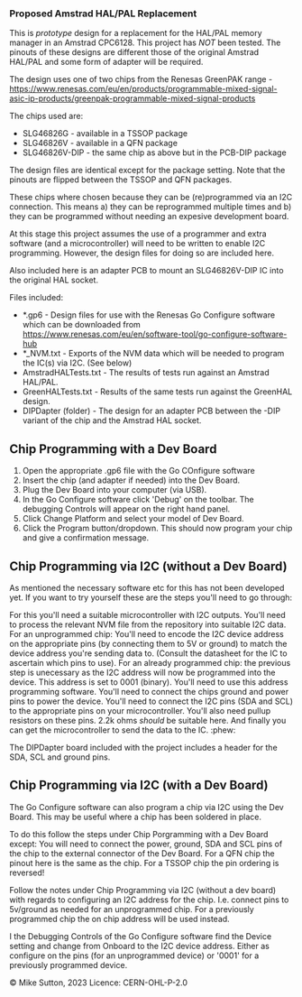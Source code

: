 ### Proposed Amstrad HAL/PAL Replacement


This is *prototype* design for a replacement for the HAL/PAL memory manager in an Amstrad CPC6128.
This project has *NOT* been tested.
The pinouts of these designs are different those of the original Amstrad HAL/PAL and some form of adapter will be required.


The design uses one of two chips from the Renesas GreenPAK range - https://www.renesas.com/eu/en/products/programmable-mixed-signal-asic-ip-products/greenpak-programmable-mixed-signal-products

The chips used are:
* SLG46826G - available in a TSSOP package
* SLG46826V - available in a QFN package
* SLG46826V-DIP - the same chip as above but in the PCB-DIP package

The design files are identical except for the package setting. Note that the pinouts are flipped between the TSSOP and QFN packages.

These chips where chosen because they can be (re)programmed via an I2C connection. This means a) they can be reprogrammed multiple times and b) they can be programmed without needing an expesive development board.

At this stage this project assumes the use of a programmer and extra software (and a microcontroller) will need to be written to enable I2C programming. However, the design files for doing so are included here.

Also included here is an adapter PCB to mount an SLG46826V-DIP IC into the original HAL socket.

Files included:
* *.gp6 - Design files for use with the Renesas Go Configure software which can be downloaded from https://www.renesas.com/eu/en/software-tool/go-configure-software-hub
* *_NVM.txt - Exports of the NVM data which will be needed to program the IC(s) via I2C. (See below)
* AmstradHALTests.txt - The results of tests run against an Amstrad HAL/PAL.
* GreenHALTests.txt - Results of the same tests run against the GreenHAL design.
* DIPDapter (folder) - The design for an adapter PCB between the -DIP variant of the chip and the Amstrad HAL socket.

## Chip Programming with a Dev Board
1) Open the appropriate .gp6 file with the Go COnfigure software
2) Insert the chip (and adapter if needed) into the Dev Board.
3) Plug the Dev Board into your computer (via USB).
4) In the Go Configure software click 'Debug' on the toolbar. The debugging Controls will appear on the right hand panel.
5) Click Change Platform and select your model of Dev Board.
6) Click the Program button/dropdown. This should now program your chip and give a confirmation message.

## Chip Programming via I2C (without a Dev Board)
As mentioned the necessary software etc for this has not been developed yet. If you want to try yourself these are the steps you'll need to go through:

For this you'll need a suitable microcontroller with I2C outputs.
You'll need to process the relevant NVM file from the repository into suitable I2C data.
For an unprogrammed chip: You'll need to encode the I2C device address on the appropriate pins (by connecting them to 5V or ground) to match the device address you're sending data to. (Consult the datasheet for the IC to ascertain which pins to use).
For an already programmed chip: the previous step is unecessary as the I2C address will now be programmed into the device. This address is set to 0001 (binary). You'll need to use this address programming software.
You'll need to connect the chips ground and power pins to power the device.
You'll need to connect the I2C pins (SDA and SCL) to the appropriate pins on your microcontroller.
You'll also need pullup resistors on these pins. 2.2k ohms *should* be suitable here.
And finally you can get the microcontroller to send the data to the IC. :phew:

The DIPDapter board included with the project includes a header for the SDA, SCL and ground pins.

## Chip Programming via I2C (with a Dev Board)
The Go Configure software can also program a chip via I2C using the Dev Board. This may be useful where a chip has been soldered in place.

To do this follow the steps under Chip Porgramming with a Dev Board except:
You will need to connect the power, ground, SDA and SCL pins of the chip to the external connector of the Dev Board. For a QFN chip the pinout here is the same as the chip. For a TSSOP chip the pin ordering is reversed!

Follow the notes under Chip Programming via I2C (without a dev board) with regards to configuring an I2C address for the chip. I.e. connect pins to 5v/ground as needed for an unprogrammed chip. For a previously programmed chip the on chip address will be used instead.

I the Debugging Controls of the Go Configure software find the Device setting and change from Onboard to the I2C device address. Either as configure on the pins (for an unprogrammed device) or '0001' for a previously programmed device.


© Mike Sutton, 2023
Licence: CERN-OHL-P-2.0